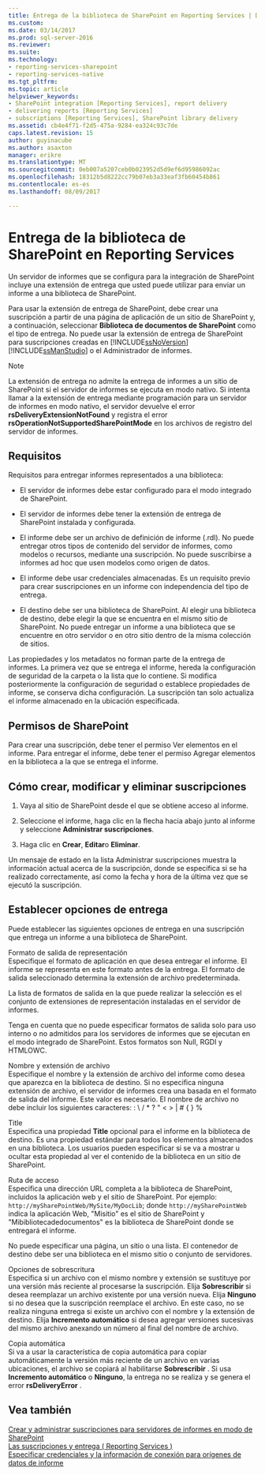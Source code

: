 ```yaml
---
title: Entrega de la biblioteca de SharePoint en Reporting Services | Documentos de Microsoft
ms.custom: 
ms.date: 03/14/2017
ms.prod: sql-server-2016
ms.reviewer: 
ms.suite: 
ms.technology:
- reporting-services-sharepoint
- reporting-services-native
ms.tgt_pltfrm: 
ms.topic: article
helpviewer_keywords:
- SharePoint integration [Reporting Services], report delivery
- delivering reports [Reporting Services]
- subscriptions [Reporting Services], SharePoint library delivery
ms.assetid: cb4e4f71-f2d5-475a-9284-ea324c93c7de
caps.latest.revision: 15
author: guyinacube
ms.author: asaxton
manager: erikre
ms.translationtype: MT
ms.sourcegitcommit: 0eb007a5207ceb0b023952d5d9ef6d95986092ac
ms.openlocfilehash: 18312b5d8222cc79b07eb3a33eaf3fb60454b861
ms.contentlocale: es-es
ms.lasthandoff: 08/09/2017

---
```

# <a name="sharepoint-library-delivery-in-reporting-services"></a>Entrega de la biblioteca de SharePoint en Reporting Services
  Un servidor de informes que se configura para la integración de SharePoint incluye una extensión de entrega que usted puede utilizar para enviar un informe a una biblioteca de SharePoint.  
  
 Para usar la extensión de entrega de SharePoint, debe crear una suscripción a partir de una página de aplicación de un sitio de SharePoint y, a continuación, seleccionar **Biblioteca de documentos de SharePoint** como el tipo de entrega. No puede usar la extensión de entrega de SharePoint para suscripciones creadas en [!INCLUDE[ssNoVersion](../../includes/ssnoversion-md.md)] [!INCLUDE[ssManStudio](../../includes/ssmanstudio-md.md)] o el Administrador de informes.  
  
> [!NOTE]  
>  La extensión de entrega no admite la entrega de informes a un sitio de SharePoint si el servidor de informes se ejecuta en modo nativo. Si intenta llamar a la extensión de entrega mediante programación para un servidor de informes en modo nativo, el servidor devuelve el error **rsDeliveryExtensionNotFound** y registra el error **rsOperationNotSupportedSharePointMode** en los archivos de registro del servidor de informes.  
  
## <a name="requirements"></a>Requisitos  
 Requisitos para entregar informes representados a una biblioteca:  
  
-   El servidor de informes debe estar configurado para el modo integrado de SharePoint.  
  
-   El servidor de informes debe tener la extensión de entrega de SharePoint instalada y configurada.  
  
-   El informe debe ser un archivo de definición de informe (.rdl). No puede entregar otros tipos de contenido del servidor de informes, como modelos o recursos, mediante una suscripción. No puede suscribirse a informes ad hoc que usen modelos como origen de datos.  
  
-   El informe debe usar credenciales almacenadas. Es un requisito previo para crear suscripciones en un informe con independencia del tipo de entrega.  
  
-   El destino debe ser una biblioteca de SharePoint. Al elegir una biblioteca de destino, debe elegir la que se encuentra en el mismo sitio de SharePoint. No puede entregar un informe a una biblioteca que se encuentre en otro servidor o en otro sitio dentro de la misma colección de sitios.  
  
 Las propiedades y los metadatos no forman parte de la entrega de informes. La primera vez que se entrega el informe, hereda la configuración de seguridad de la carpeta o la lista que lo contiene. Si modifica posteriormente la configuración de seguridad o establece propiedades de informe, se conserva dicha configuración. La suscripción tan solo actualiza el informe almacenado en la ubicación especificada.  
  
## <a name="sharepoint-permissions"></a>Permisos de SharePoint  
 Para crear una suscripción, debe tener el permiso Ver elementos en el informe. Para entregar el informe, debe tener el permiso Agregar elementos en la biblioteca a la que se entrega el informe.  
  
## <a name="how-to-create-modify-and-delete-subscriptions"></a>Cómo crear, modificar y eliminar suscripciones  
  
1.  Vaya al sitio de SharePoint desde el que se obtiene acceso al informe.  
  
2.  Seleccione el informe, haga clic en la flecha hacia abajo junto al informe y seleccione **Administrar suscripciones**.  
  
3.  Haga clic en **Crear**, **Editar**o **Eliminar**.  
  
 Un mensaje de estado en la lista Administrar suscripciones muestra la información actual acerca de la suscripción, donde se especifica si se ha realizado correctamente, así como la fecha y hora de la última vez que se ejecutó la suscripción.  
  
## <a name="setting-delivery-options"></a>Establecer opciones de entrega  
 Puede establecer las siguientes opciones de entrega en una suscripción que entrega un informe a una biblioteca de SharePoint.  
  
 Formato de salida de representación  
 Especifique el formato de aplicación en que desea entregar el informe. El informe se representa en este formato antes de la entrega. El formato de salida seleccionado determina la extensión de archivo predeterminada.  
  
 La lista de formatos de salida en la que puede realizar la selección es el conjunto de extensiones de representación instaladas en el servidor de informes.  
  
 Tenga en cuenta que no puede especificar formatos de salida solo para uso interno o no admitidos para los servidores de informes que se ejecutan en el modo integrado de SharePoint. Estos formatos son Null, RGDI y HTMLOWC.  
  
 Nombre y extensión de archivo  
 Especifique el nombre y la extensión de archivo del informe como desea que aparezca en la biblioteca de destino. Si no especifica ninguna extensión de archivo, el servidor de informes crea una basada en el formato de salida del informe. Este valor es necesario. El nombre de archivo no debe incluir los siguientes caracteres: : \ / * ? " < > | # { } %  
  
 Title  
 Especifica una propiedad **Title** opcional para el informe en la biblioteca de destino. Es una propiedad estándar para todos los elementos almacenados en una biblioteca. Los usuarios pueden especificar si se va a mostrar u ocultar esta propiedad al ver el contenido de la biblioteca en un sitio de SharePoint.  
  
 Ruta de acceso  
 Especifica una dirección URL completa a la biblioteca de SharePoint, incluidos la aplicación web y el sitio de SharePoint. Por ejemplo: `http://mySharePointWeb/MySite/MyDocLib`; donde `http://mySharePointWeb` indica la aplicación Web, "Misitio" es el sitio de SharePoint y "Mibibliotecadedocumentos" es la biblioteca de SharePoint donde se entregará el informe.  
  
 No puede especificar una página, un sitio o una lista. El contenedor de destino debe ser una biblioteca en el mismo sitio o conjunto de servidores.  
  
 Opciones de sobrescritura  
 Especifica si un archivo con el mismo nombre y extensión se sustituye por una versión más reciente al procesarse la suscripción. Elija **Sobrescribir** si desea reemplazar un archivo existente por una versión nueva. Elija **Ninguno** si no desea que la suscripción reemplace el archivo. En este caso, no se realiza ninguna entrega si existe un archivo con el nombre y la extensión de destino. Elija **Incremento automático** si desea agregar versiones sucesivas del mismo archivo anexando un número al final del nombre de archivo.  
  
 Copia automática  
 Si va a usar la característica de copia automática para copiar automáticamente la versión más reciente de un archivo en varias ubicaciones, el archivo se copiará al habilitarse **Sobrescribir** . Si usa **Incremento automático** o **Ninguno**, la entrega no se realiza y se genera el error **rsDeliveryError** .  
  
## <a name="see-also"></a>Vea también  
 [Crear y administrar suscripciones para servidores de informes en modo de SharePoint](../../reporting-services/subscriptions/create-and-manage-subscriptions-for-sharepoint-mode-report-servers.md)   
 [Las suscripciones y entrega &#40; Reporting Services &#41;](../../reporting-services/subscriptions/subscriptions-and-delivery-reporting-services.md)   
 [Especificar credenciales y la información de conexión para orígenes de datos de informe](../../reporting-services/report-data/specify-credential-and-connection-information-for-report-data-sources.md)  
  
  

